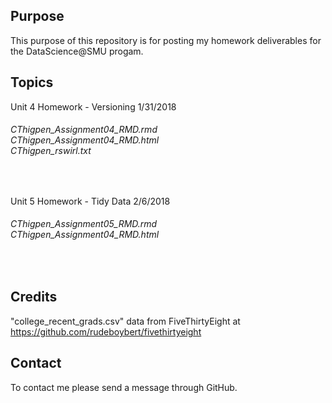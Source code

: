 ## Purpose
This purpose of this repository is for posting my homework deliverables for the DataScience@SMU progam.

## Topics
Unit 4 Homework - Versioning 1/31/2018<br>
<h6>CThigpen_Assignment04_RMD.rmd<br>
CThigpen_Assignment04_RMD.html<br>
CThigpen_rswirl.txt</h6><br>

Unit 5 Homework - Tidy Data 2/6/2018<br>
<h6>CThigpen_Assignment05_RMD.rmd<br>
CThigpen_Assignment04_RMD.html</h6><br>

## Credits
"college_recent_grads.csv" data from FiveThirtyEight at https://github.com/rudeboybert/fivethirtyeight

## Contact
To contact me please send a message through GitHub.
